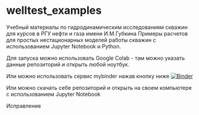 # welltest_examples
Учебный материалы по гидродинамическим исследованиям скважин для курсов в РГУ нефти и газа имени И.М.Губкина
Примеры расчетов для простых нестационарных моделей работы скважин с использованием Jupyter Notebook и Python.

Для запуска можно использовать Google Colab - там можно указать данные репозиторий и открыть любой ноутбук.

Или можно использовать сервис mybinder нажав кнопку ниже
[![Binder](https://mybinder.org/badge_logo.svg)](https://mybinder.org/v2/gh/khabibullinra/welltest_examples/HEAD?urlpath=tree)

Или можно скачать себе репозиторий и открыть на своем компьютере с использованием Jupyter Notebook 

Исправление